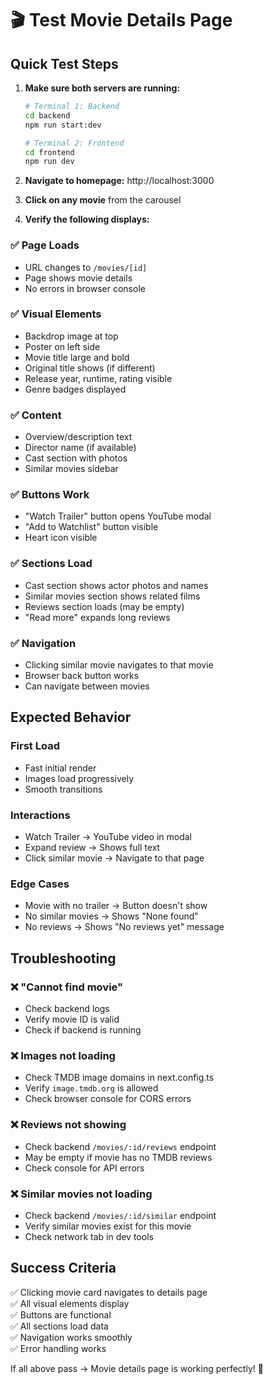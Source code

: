 # 🎬 Test Movie Details Page

## Quick Test Steps

1. **Make sure both servers are running:**
   ```bash
   # Terminal 1: Backend
   cd backend
   npm run start:dev
   
   # Terminal 2: Frontend
   cd frontend
   npm run dev
   ```

2. **Navigate to homepage:** http://localhost:3000

3. **Click on any movie** from the carousel

4. **Verify the following displays:**

### ✅ Page Loads
- URL changes to `/movies/[id]`
- Page shows movie details
- No errors in browser console

### ✅ Visual Elements
- Backdrop image at top
- Poster on left side
- Movie title large and bold
- Original title shows (if different)
- Release year, runtime, rating visible
- Genre badges displayed

### ✅ Content
- Overview/description text
- Director name (if available)
- Cast section with photos
- Similar movies sidebar

### ✅ Buttons Work
- "Watch Trailer" button opens YouTube modal
- "Add to Watchlist" button visible
- Heart icon visible

### ✅ Sections Load
- Cast section shows actor photos and names
- Similar movies section shows related films
- Reviews section loads (may be empty)
- "Read more" expands long reviews

### ✅ Navigation
- Clicking similar movie navigates to that movie
- Browser back button works
- Can navigate between movies

## Expected Behavior

### First Load
- Fast initial render
- Images load progressively
- Smooth transitions

### Interactions
- Watch Trailer → YouTube video in modal
- Expand review → Shows full text
- Click similar movie → Navigate to that page

### Edge Cases
- Movie with no trailer → Button doesn't show
- No similar movies → Shows "None found"
- No reviews → Shows "No reviews yet" message

## Troubleshooting

### ❌ "Cannot find movie"
- Check backend logs
- Verify movie ID is valid
- Check if backend is running

### ❌ Images not loading
- Check TMDB image domains in next.config.ts
- Verify `image.tmdb.org` is allowed
- Check browser console for CORS errors

### ❌ Reviews not showing
- Check backend `/movies/:id/reviews` endpoint
- May be empty if movie has no TMDB reviews
- Check console for API errors

### ❌ Similar movies not loading
- Check backend `/movies/:id/similar` endpoint
- Verify similar movies exist for this movie
- Check network tab in dev tools

## Success Criteria

✅ Clicking movie card navigates to details page  
✅ All visual elements display  
✅ Buttons are functional  
✅ All sections load data  
✅ Navigation works smoothly  
✅ Error handling works  

If all above pass → Movie details page is working perfectly! 🎉

